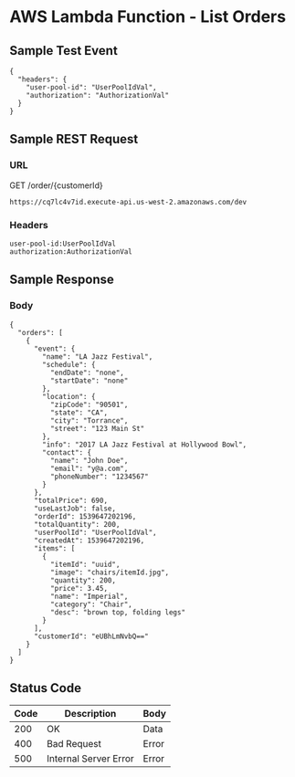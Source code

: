 # AWS Lambda Function - List Orders

## Sample Test Event
```
{
  "headers": {
    "user-pool-id": "UserPoolIdVal",
    "authorization": "AuthorizationVal"
  }
}
```

## Sample REST Request
### URL
GET /order/{customerId}
```
https://cq7lc4v7id.execute-api.us-west-2.amazonaws.com/dev
```
### Headers
```
user-pool-id:UserPoolIdVal
authorization:AuthorizationVal
```

## Sample Response
### Body
```
{
  "orders": [
    {
      "event": {
        "name": "LA Jazz Festival",
        "schedule": {
          "endDate": "none",
          "startDate": "none"
        },
        "location": {
          "zipCode": "90501",
          "state": "CA",
          "city": "Torrance",
          "street": "123 Main St"
        },
        "info": "2017 LA Jazz Festival at Hollywood Bowl",
        "contact": {
          "name": "John Doe",
          "email": "y@a.com",
          "phoneNumber": "1234567"
        }
      },
      "totalPrice": 690,
      "useLastJob": false,
      "orderId": 1539647202196,
      "totalQuantity": 200,
      "userPoolId": "UserPoolIdVal",
      "createdAt": 1539647202196,
      "items": [
        {
          "itemId": "uuid",
          "image": "chairs/itemId.jpg",
          "quantity": 200,
          "price": 3.45,
          "name": "Imperial",
          "category": "Chair",
          "desc": "brown top, folding legs"
        }
      ],
      "customerId": "eUBhLmNvbQ=="
    }
  ]
}
```
## Status Code
Code | Description | Body
------------ | ------------- | -----------
200 | OK | Data
400 | Bad Request | Error
500 | Internal Server Error |Error

